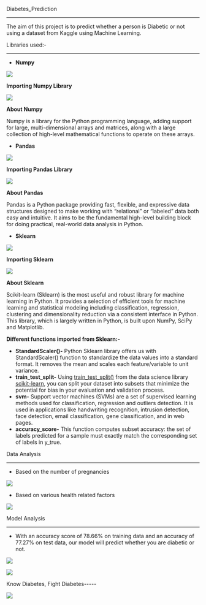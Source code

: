 Diabetes\_Prediction

-----
The aim of this project is to predict whether a person is Diabetic or not using a dataset from Kaggle using Machine Learning.

Libraries used:-

-----
- **Numpy**

![](Aspose.Words.1fd23f18-1eab-436e-8ed7-0b66439486a6.001.png)

**Importing Numpy Library**

![](Aspose.Words.1fd23f18-1eab-436e-8ed7-0b66439486a6.002.png)

**About Numpy**

Numpy is a library for the Python programming language, adding support for large, multi-dimensional arrays and matrices, along with a large collection of high-level mathematical functions to operate on these arrays.

- **Pandas**

![](Aspose.Words.1fd23f18-1eab-436e-8ed7-0b66439486a6.003.png)

**Importing Pandas Library**

![](Aspose.Words.1fd23f18-1eab-436e-8ed7-0b66439486a6.004.png)

**About Pandas**

Pandas is a Python package providing fast, flexible, and expressive data structures designed to make working with “relational” or “labeled” data both easy and intuitive. It aims to be the fundamental high-level building block for doing practical, real-world data analysis in Python.

- **Sklearn**

![](Aspose.Words.1fd23f18-1eab-436e-8ed7-0b66439486a6.005.png)

**Importing Sklearn**

![](Aspose.Words.1fd23f18-1eab-436e-8ed7-0b66439486a6.006.png)

**About Sklearn**

Scikit-learn (Sklearn) is the most useful and robust library for machine learning in Python. It provides a selection of efficient tools for machine learning and statistical modeling including classification, regression, clustering and dimensionality reduction via a consistent interface in Python. This library, which is largely written in Python, is built upon NumPy, SciPy and Matplotlib.

**Different functions imported from Sklearn:-**

- **StandardScaler()-** Python Sklearn library offers us with StandardScaler() function to standardize the data values into a standard format. It removes the mean and scales each feature/variable to unit variance.
- **train\_test\_split-** Using [train_test_split()](https://scikit-learn.org/stable/modules/generated/sklearn.model_selection.train_test_split.html) from the data science library [scikit-learn](https://scikit-learn.org/stable/index.html), you can split your dataset into subsets that minimize the potential for bias in your evaluation and validation process.
- **svm-** Support vector machines (SVMs) are a set of supervised learning methods used for classification, regression and outliers detection. It is used in applications like handwriting recognition, intrusion detection, face detection, email classification, gene classification, and in web pages.
- **accuracy\_score-** This function computes subset accuracy: the set of labels predicted for a sample must exactly match the corresponding set of labels in y\_true.

Data Analysis

-----
- Based on the number of pregnancies

![](Aspose.Words.1fd23f18-1eab-436e-8ed7-0b66439486a6.007.png)





- Based on various health related factors

![](Aspose.Words.1fd23f18-1eab-436e-8ed7-0b66439486a6.008.png)

Model Analysis

-----
- With an accuracy score of 78.66% on training data and an accuracy of 77.27% on test data, our model will predict whether you are diabetic or not.

![](Aspose.Words.1fd23f18-1eab-436e-8ed7-0b66439486a6.009.png)

![](Aspose.Words.1fd23f18-1eab-436e-8ed7-0b66439486a6.010.png)


Know Diabetes, Fight Diabetes-----

![](Aspose.Words.1fd23f18-1eab-436e-8ed7-0b66439486a6.011.png)
